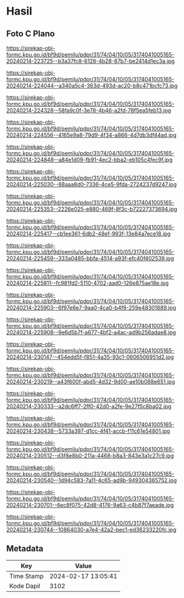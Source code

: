 # Hasil

## Foto C Plano

https://sirekap-obj-formc.kpu.go.id/bf9d/pemilu/pdpr/31/74/04/10/05/3174041005165-20240214-223725--b3a37fc8-6128-4b28-87b7-be2414d1ec3a.jpg

https://sirekap-obj-formc.kpu.go.id/bf9d/pemilu/pdpr/31/74/04/10/05/3174041005165-20240214-224044--a340a5c4-363d-493d-ac20-b8c471bcfc73.jpg

https://sirekap-obj-formc.kpu.go.id/bf9d/pemilu/pdpr/31/74/04/10/05/3174041005165-20240214-224328--58fa9c0f-3e78-4b46-a2fd-78f5ea5feb13.jpg

https://sirekap-obj-formc.kpu.go.id/bf9d/pemilu/pdpr/31/74/04/10/05/3174041005165-20240214-224556--4165e9a8-79d9-4f34-a866-4d7db3df44ad.jpg

https://sirekap-obj-formc.kpu.go.id/bf9d/pemilu/pdpr/31/74/04/10/05/3174041005165-20240214-224848--a84e1d09-fb91-4ec2-bba2-eb105c4fec9f.jpg

https://sirekap-obj-formc.kpu.go.id/bf9d/pemilu/pdpr/31/74/04/10/05/3174041005165-20240214-225030--88aaa8d0-7336-4ce5-9fda-2724237d9247.jpg

https://sirekap-obj-formc.kpu.go.id/bf9d/pemilu/pdpr/31/74/04/10/05/3174041005165-20240214-225353--2226e025-e880-469f-8f3c-b72227373694.jpg

https://sirekap-obj-formc.kpu.go.id/bf9d/pemilu/pdpr/31/74/04/10/05/3174041005165-20240214-225417--cb1ee361-6db2-48ef-993f-13e84a7ece18.jpg

https://sirekap-obj-formc.kpu.go.id/bf9d/pemilu/pdpr/31/74/04/10/05/3174041005165-20240214-225459--333a0485-bbfa-4514-a93f-efc40f402539.jpg

https://sirekap-obj-formc.kpu.go.id/bf9d/pemilu/pdpr/31/74/04/10/05/3174041005165-20240214-225811--fc981fd2-5110-4702-aad0-126e875ae18e.jpg

https://sirekap-obj-formc.kpu.go.id/bf9d/pemilu/pdpr/31/74/04/10/05/3174041005165-20240214-225903--6f97e6e7-9aa0-4ca0-b4f8-259e48301889.jpg

https://sirekap-obj-formc.kpu.go.id/bf9d/pemilu/pdpr/31/74/04/10/05/3174041005165-20240214-225908--9e6d5b7f-a677-4bf2-a4ac-ad9b256adae8.jpg

https://sirekap-obj-formc.kpu.go.id/bf9d/pemilu/pdpr/31/74/04/10/05/3174041005165-20240214-230147--454edd5f-f851-4a35-93c1-0606506951d2.jpg

https://sirekap-obj-formc.kpu.go.id/bf9d/pemilu/pdpr/31/74/04/10/05/3174041005165-20240214-230219--a43f600f-abd5-4d32-9d00-ae10b088e651.jpg

https://sirekap-obj-formc.kpu.go.id/bf9d/pemilu/pdpr/31/74/04/10/05/3174041005165-20240214-230333--a2dc6ff7-2ff0-42d0-a2fe-9e27f5c8ba02.jpg

https://sirekap-obj-formc.kpu.go.id/bf9d/pemilu/pdpr/31/74/04/10/05/3174041005165-20240214-230438--5733a397-d1cc-4f41-accb-f11c61e54801.jpg

https://sirekap-obj-formc.kpu.go.id/bf9d/pemilu/pdpr/31/74/04/10/05/3174041005165-20240214-230512--d3f8e8b0-211a-4468-b8a3-843e3a1c27c9.jpg

https://sirekap-obj-formc.kpu.go.id/bf9d/pemilu/pdpr/31/74/04/10/05/3174041005165-20240214-230540--1d94c583-7a11-4c65-ad9b-949304365752.jpg

https://sirekap-obj-formc.kpu.go.id/bf9d/pemilu/pdpr/31/74/04/10/05/3174041005165-20240214-230701--6ec8f075-42d8-4176-9a63-c4b87f7aeade.jpg

https://sirekap-obj-formc.kpu.go.id/bf9d/pemilu/pdpr/31/74/04/10/05/3174041005165-20240214-230744--10864030-a7e4-42a2-bec1-ed36233220fc.jpg


## Metadata

| Key        | Value               |
| ---------- | ------------------- |
| Time Stamp | 2024-02-17 13:05:41 |
| Kode Dapil | 3102                |



